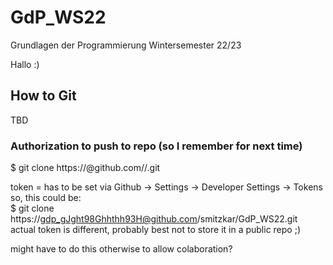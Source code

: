 # GdP_WS22
Grundlagen der Programmierung Wintersemester 22/23

Hallo :)

## How to Git  

TBD

### Authorization to push to repo (so I remember for next time)  

$ git clone https://<tokenhere>@github.com/<user>/<repo>.git  

token = has to be set via Github -> Settings -> Developer Settings -> Tokens  
so, this could be:  
$ git clone https://gdp_gJght98Ghhthh93H@github.com/smitzkar/GdP_WS22.git  
actual token is different, probably best not to store it in a public repo ;)  

might have to do this otherwise to allow colaboration?  
